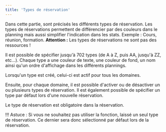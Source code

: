 ```yaml
---
title: 'Types de réservation'
---
```


Dans cette partie, sont précisés les différents types de réservation.
Les types de réservations permettent de différencier par des couleurs dans le planning mais aussi simplifier l'indication dans les stats. Exemple : Cours, réunion, formation.
**Attention :** Les types de réservations ne sont pas des ressources !

Il est possible de spécifier jusqu'à 702 types (de A à Z, puis AA, jusqu'à ZZ, etc...). Chaque type a une couleur de texte, une couleur de fond, un nom ainsi qu'un ordre d'affichage dans les différents plannings.

Lorsqu'un type est créé, celui-ci est actif pour tous les domaines.

Ensuite, pour chaque domaine, il est possible d'activer ou de désactiver un ou plusieurs types de réservation. Il est également possible de spécifier un type par défaut lors d'une nouvelle réservation. 

Le type de réservation est obligatoire dans la réservation.

!!! Astuce : Si vous ne souhaitez pas utiliser la fonction, laissé un seul type de réservation. Ce dernier sera donc sélectionné par défaut lors de la réservation.